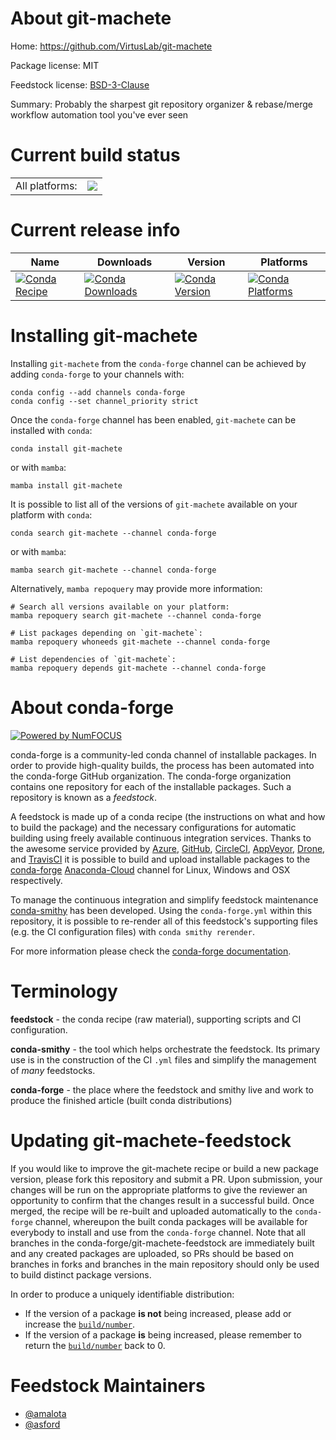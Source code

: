 About git-machete
=================

Home: https://github.com/VirtusLab/git-machete

Package license: MIT

Feedstock license: [BSD-3-Clause](https://github.com/conda-forge/git-machete-feedstock/blob/main/LICENSE.txt)

Summary: Probably the sharpest git repository organizer & rebase/merge workflow automation tool you've ever seen

Current build status
====================


<table><tr><td>All platforms:</td>
    <td>
      <a href="https://dev.azure.com/conda-forge/feedstock-builds/_build/latest?definitionId=12201&branchName=main">
        <img src="https://dev.azure.com/conda-forge/feedstock-builds/_apis/build/status/git-machete-feedstock?branchName=main">
      </a>
    </td>
  </tr>
</table>

Current release info
====================

| Name | Downloads | Version | Platforms |
| --- | --- | --- | --- |
| [![Conda Recipe](https://img.shields.io/badge/recipe-git--machete-green.svg)](https://anaconda.org/conda-forge/git-machete) | [![Conda Downloads](https://img.shields.io/conda/dn/conda-forge/git-machete.svg)](https://anaconda.org/conda-forge/git-machete) | [![Conda Version](https://img.shields.io/conda/vn/conda-forge/git-machete.svg)](https://anaconda.org/conda-forge/git-machete) | [![Conda Platforms](https://img.shields.io/conda/pn/conda-forge/git-machete.svg)](https://anaconda.org/conda-forge/git-machete) |

Installing git-machete
======================

Installing `git-machete` from the `conda-forge` channel can be achieved by adding `conda-forge` to your channels with:

```
conda config --add channels conda-forge
conda config --set channel_priority strict
```

Once the `conda-forge` channel has been enabled, `git-machete` can be installed with `conda`:

```
conda install git-machete
```

or with `mamba`:

```
mamba install git-machete
```

It is possible to list all of the versions of `git-machete` available on your platform with `conda`:

```
conda search git-machete --channel conda-forge
```

or with `mamba`:

```
mamba search git-machete --channel conda-forge
```

Alternatively, `mamba repoquery` may provide more information:

```
# Search all versions available on your platform:
mamba repoquery search git-machete --channel conda-forge

# List packages depending on `git-machete`:
mamba repoquery whoneeds git-machete --channel conda-forge

# List dependencies of `git-machete`:
mamba repoquery depends git-machete --channel conda-forge
```


About conda-forge
=================

[![Powered by
NumFOCUS](https://img.shields.io/badge/powered%20by-NumFOCUS-orange.svg?style=flat&colorA=E1523D&colorB=007D8A)](https://numfocus.org)

conda-forge is a community-led conda channel of installable packages.
In order to provide high-quality builds, the process has been automated into the
conda-forge GitHub organization. The conda-forge organization contains one repository
for each of the installable packages. Such a repository is known as a *feedstock*.

A feedstock is made up of a conda recipe (the instructions on what and how to build
the package) and the necessary configurations for automatic building using freely
available continuous integration services. Thanks to the awesome service provided by
[Azure](https://azure.microsoft.com/en-us/services/devops/), [GitHub](https://github.com/),
[CircleCI](https://circleci.com/), [AppVeyor](https://www.appveyor.com/),
[Drone](https://cloud.drone.io/welcome), and [TravisCI](https://travis-ci.com/)
it is possible to build and upload installable packages to the
[conda-forge](https://anaconda.org/conda-forge) [Anaconda-Cloud](https://anaconda.org/)
channel for Linux, Windows and OSX respectively.

To manage the continuous integration and simplify feedstock maintenance
[conda-smithy](https://github.com/conda-forge/conda-smithy) has been developed.
Using the ``conda-forge.yml`` within this repository, it is possible to re-render all of
this feedstock's supporting files (e.g. the CI configuration files) with ``conda smithy rerender``.

For more information please check the [conda-forge documentation](https://conda-forge.org/docs/).

Terminology
===========

**feedstock** - the conda recipe (raw material), supporting scripts and CI configuration.

**conda-smithy** - the tool which helps orchestrate the feedstock.
                   Its primary use is in the construction of the CI ``.yml`` files
                   and simplify the management of *many* feedstocks.

**conda-forge** - the place where the feedstock and smithy live and work to
                  produce the finished article (built conda distributions)


Updating git-machete-feedstock
==============================

If you would like to improve the git-machete recipe or build a new
package version, please fork this repository and submit a PR. Upon submission,
your changes will be run on the appropriate platforms to give the reviewer an
opportunity to confirm that the changes result in a successful build. Once
merged, the recipe will be re-built and uploaded automatically to the
`conda-forge` channel, whereupon the built conda packages will be available for
everybody to install and use from the `conda-forge` channel.
Note that all branches in the conda-forge/git-machete-feedstock are
immediately built and any created packages are uploaded, so PRs should be based
on branches in forks and branches in the main repository should only be used to
build distinct package versions.

In order to produce a uniquely identifiable distribution:
 * If the version of a package **is not** being increased, please add or increase
   the [``build/number``](https://docs.conda.io/projects/conda-build/en/latest/resources/define-metadata.html#build-number-and-string).
 * If the version of a package **is** being increased, please remember to return
   the [``build/number``](https://docs.conda.io/projects/conda-build/en/latest/resources/define-metadata.html#build-number-and-string)
   back to 0.

Feedstock Maintainers
=====================

* [@amalota](https://github.com/amalota/)
* [@asford](https://github.com/asford/)

